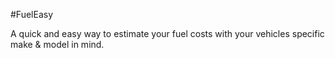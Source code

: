 #FuelEasy

A quick and easy way to estimate your fuel costs with your vehicles specific make & model in mind.
 
 
